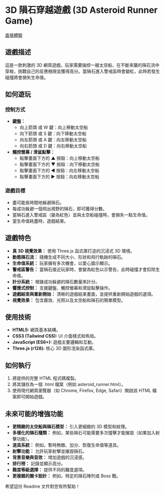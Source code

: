 # **3D 隕石穿越遊戲 (3D Asteroid Runner Game)**

[直接體驗](https://jeffery8910.github.io/3D-Asteroid-Runner-Game/)

## **遊戲描述**

這是一款刺激的 3D 網頁遊戲，玩家需要操控一艘太空船，在不斷來襲的隕石流中穿梭，挑戰自己的反應極限並獲得高分。當隕石進入警戒區時會變紅，此時若發生碰撞將會損失生命值。

## **如何遊玩**

### **控制方式**

* **鍵盤：**  
  * 向上箭頭 或 W 鍵：向上移動太空船  
  * 向下箭頭 或 S 鍵：向下移動太空船  
  * 向左箭頭 或 A 鍵：向左移動太空船  
  * 向右箭頭 或 D 鍵：向右移動太空船  
* **觸控螢幕 / 滑鼠點擊：**  
  * 點擊畫面下方的 ▲ 按鈕：向上移動太空船  
  * 點擊畫面下方的 ▼ 按鈕：向下移動太空船  
  * 點擊畫面下方的 ◀ 按鈕：向左移動太空船  
  * 點擊畫面下方的 ▶ 按鈕：向右移動太空船

### **遊戲目標**

* 盡可能長時間地躲避隕石。  
* 每成功躲避一個飛出視野的隕石，即可獲得分數。  
* 當隕石進入警戒區（變為紅色）並與太空船碰撞時，會損失一點生命值。  
* 當生命值耗盡時，遊戲結束。

## **遊戲特色**

* **真 3D 視覺效果：** 使用 Three.js 函式庫打造的沉浸式 3D 環境。  
* **動態隕石流：** 隨機生成不同大小、形狀和飛行軌跡的隕石。  
* **生命值系統：** 玩家擁有多次機會，以愛心圖示顯示。  
* **警戒區警告：** 當隕石接近玩家時，會變為紅色以示警告，此時碰撞才會扣除生命值。  
* **計分系統：** 根據成功躲避的隕石數量來計分。  
* **響應式控制：** 支援鍵盤、觸控螢幕和滑鼠點擊操作。  
* **遊戲結束與重新開始：** 清晰的遊戲結束畫面，並提供重新開始遊戲的選項。  
* **視覺效果：** 包含霧效、光照以及太空船和隕石的簡單模型。

## **使用技術**

* **HTML5:** 網頁基本結構。  
* **CSS3 (Tailwind CSS):** UI 介面樣式和佈局。  
* **JavaScript (ES6+):** 遊戲主要邏輯和互動。  
* **Three.js (r128):** 核心 3D 圖形渲染函式庫。

## **如何執行**

1. 將提供的完整 HTML 程式碼複製。  
2. 將其儲存為一個 .html 檔案（例如 asteroid\_runner.html）。  
3. 使用現代網頁瀏覽器（如 Chrome, Firefox, Edge, Safari）開啟該 HTML 檔案即可開始遊戲。

## **未來可能的增強功能**

* **更精緻的太空船與隕石模型：** 引入更細緻的 3D 模型和紋理。  
* **多樣化的隕石種類：** 例如，某些隕石可能需要多次撞擊才能摧毀（如果加入射擊功能）。  
* **道具系統：** 例如，暫時無敵、加分、恢復生命值等道具。  
* **射擊功能：** 允許玩家射擊並摧毀隕石。  
* **背景音樂與音效：** 增加遊戲的沉浸感。  
* **排行榜：** 記錄並顯示高分。  
* **難度等級選擇：** 提供不同的難度選項。  
* **更複雜的關卡設計：** 例如，特定的隕石陣列或 Boss 戰。

希望這份 Readme 文件對您有所幫助！
